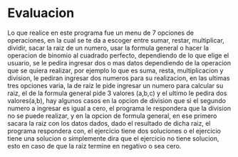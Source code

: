# Evaluacion
Lo que realice en este programa fue un menu de 7 opciones de operaciones, en la cual se te da a escoger entre sumar, restar, multiplicar, dividir, sacar la raiz de un numero, usar la formula general o hacer la operacion de binomio al cuadrado perfecto, dependiendo de lo que elige el usuario, se le pedira ingresar dos o mas datos dependiendo de la operacion que se quiera realizar, por ejemplo lo que es suma, resta, multiplicacion y division, le pediran ingresar dos numeros para su realizacion, en las ultimas tres opciones varia, la de raiz le pide ingresar un numero para calcular su raiz, el de la formula general pide 3 valores (a,b,c) y el ultimo le pedira dos valores(a,b), hay algunos casos en la opcion de division que si el segundo numero a ingresar es igual a cero, el programa le respondera que la division no se puede realizar, y en la opcion de formula general, en ese primero sacara la raiz con los datos dados, dado el resultado de dicha raiz, el programa respondera con, el ejercicio tiene dos soluciones o el ejercicio tiene una solucion o simplemente dira que el ejercicio no tiene solucion, esto en caso de que la raiz termine en negativo o  sea cero.
